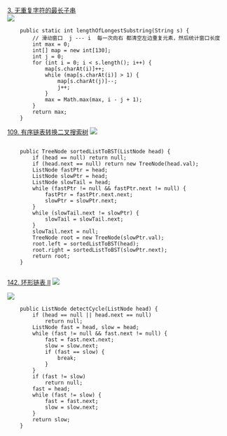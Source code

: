 [3\. 无重复字符的最长子串](https://leetcode-cn.com/problems/longest-substring-without-repeating-characters/)  
![](https://upload-images.jianshu.io/upload_images/19741117-bff49042624507a4.png?imageMogr2/auto-orient/strip%7CimageView2/2/w/1240)

```
    public static int lengthOfLongestSubstring(String s) {
        // 滑动窗口  j --- i  每一次向右 都清空左边重复元素，然后统计窗口长度
        int max = 0;
        int[] map = new int[130];
        int j = 0;
        for (int i = 0; i < s.length(); i++) {
            map[s.charAt(i)]++;
            while (map[s.charAt(i)] > 1) {
                map[s.charAt(j)]--;
                j++;
            }
            max = Math.max(max, i - j + 1);
        }
        return max;
    }

```  

[109\. 有序链表转换二叉搜索树](https://leetcode-cn.com/problems/convert-sorted-list-to-binary-search-tree/)
![](https://upload-images.jianshu.io/upload_images/19741117-120cc409c4022d5a.png?imageMogr2/auto-orient/strip%7CimageView2/2/w/1240)


```

    public TreeNode sortedListToBST(ListNode head) {
        if (head == null) return null;
        if (head.next == null) return new TreeNode(head.val);
        ListNode fastPtr = head;
        ListNode slowPtr = head;
        ListNode slowTail = head;
        while (fastPtr != null && fastPtr.next != null) {
            fastPtr = fastPtr.next.next;
            slowPtr = slowPtr.next;
        }
        while (slowTail.next != slowPtr) {
            slowTail = slowTail.next;
        }
        slowTail.next = null;
        TreeNode root = new TreeNode(slowPtr.val);
        root.left = sortedListToBST(head);
        root.right = sortedListToBST(slowPtr.next);
        return root;
    }


```

[142\. 环形链表 II](https://leetcode-cn.com/problems/linked-list-cycle-ii/)
![](https://upload-images.jianshu.io/upload_images/19741117-25209e7ca1a98e84.png?imageMogr2/auto-orient/strip%7CimageView2/2/w/1240)

![](https://upload-images.jianshu.io/upload_images/19741117-ac6b5372075f966f.png?imageMogr2/auto-orient/strip%7CimageView2/2/w/1240)

```
    public ListNode detectCycle(ListNode head) {
        if (head == null || head.next == null)
            return null;
        ListNode fast = head, slow = head;
        while (fast != null && fast.next != null) {
            fast = fast.next.next;
            slow = slow.next;
            if (fast == slow) {
                break;
            }
        }
        if (fast != slow)
            return null;
        fast = head;
        while (fast != slow) {
            fast = fast.next;
            slow = slow.next;
        }
        return slow;
    }

```
